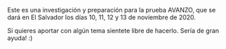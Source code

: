 Este es una investigación y preparación para la prueba AVANZO, que se dará en El Salvador los días 10, 11, 12 y 13 de noviembre de 2020.

Si quieres aportar con algún tema sientete libre de hacerlo. Sería de gran ayuda! :)
